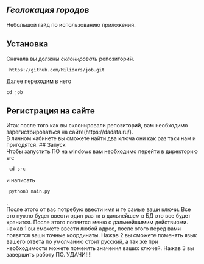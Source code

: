 ***Геолокация городов***
-------------------------
Небольшой гайд по использованию приложения.
## Установка
Сначала вы должны _склонировать_ репозиторий.
<pre class="notranslate">
<code> https://github.com/Milidors/job.git</code>
</pre>
Далее переходим в него 
<pre class="notranslate">
<code>cd job</code>
</pre>
## Регистрация на сайте
<div>Итак после того как вы склонировали репозиторий, вам необходимо зарегистрироваться на сайте(https://dadata.ru/).</div>
В личном кабинете вы сможете найти два ключа они как раз таки нам и пригодятся.</div>
## Запуск
<div>Чтобы запустить ПО на windows вам необходимо перейти в директорию src<pre class="notranslate">
<code> cd src </code>
</pre>
 и написать
<pre class="notranslate">
<code> python3 main.py</code>
</pre>.</div>
После этого от вас потребую ввести имя и те самые ваши ключи.
Все это нужно будет ввести один раз тк в дальнейшем в БД это все будет хранится. 
После этого появится меню с дальнейшимим действиями. 
нажав 1 вы сможете ввести любой адрес, после этого перед вами появятся ваши точные координаты. 
Нажав 2 вы сможете поменять язык вашего ответа по умолчанию стоит русский, а так же при необходимости можете поменять значения ваших ключей. 
Нажав 3 вы завершить работу ПО.
УДАЧИ!!!!
